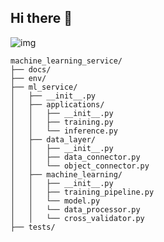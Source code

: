 ## Hi there 👋
![img](https://github.com/user-attachments/assets/4b61151a-3628-4505-a8ad-fd2d6c1cc9af)
```
machine_learning_service/
├── docs/
├── env/
├── ml_service/
│   ├── __init__.py
│   ├── applications/
│   │   ├── __init__.py
│   │   ├── training.py
│   │   └── inference.py
│   ├── data_layer/
│   │   ├── __init__.py
│   │   ├── data_connector.py
│   │   └── object_connector.py
│   ├── machine_learning/
│   │   ├── __init__.py
│   │   ├── training_pipeline.py
│   │   └── model.py
│   │   └── data_processor.py
│   │   └── cross_validator.py
├── tests/
```

